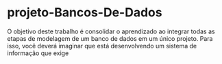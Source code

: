 # projeto-Bancos-De-Dados
O objetivo deste trabalho é consolidar o aprendizado ao integrar todas as etapas de modelagem de um banco de dados em um único projeto. Para isso, você deverá imaginar que está desenvolvendo um sistema de informação que exige
